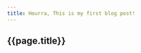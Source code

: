```yaml
---
title: Hourra, This is my first blog post!
---
```


{{page.title}}
-----------------------------------
